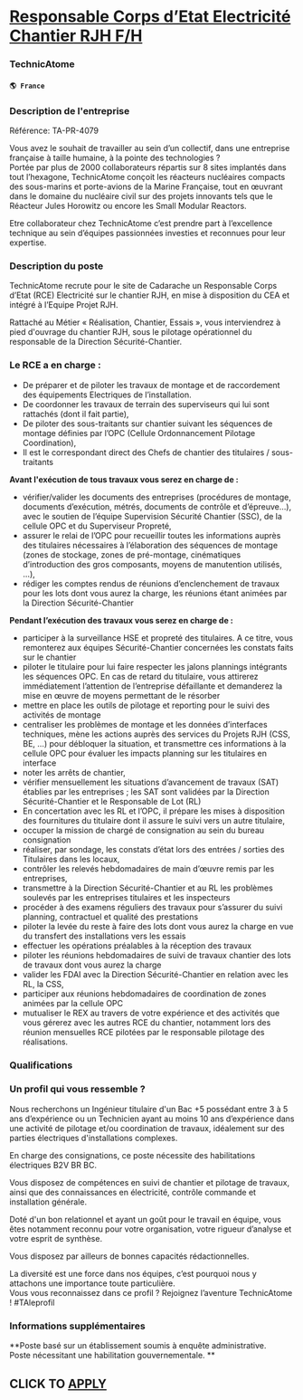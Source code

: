 # [Responsable Corps d’Etat Electricité Chantier RJH F/H](https://www.remotewlb.com/apply/responsable-corps-detat-electricite-chantier-rjh-f-h)  
### TechnicAtome  
#### `🌎 France`  

### Description de l'entreprise

Référence: TA-PR-4079

Vous avez le souhait de travailler au sein d’un collectif, dans une entreprise française à taille humaine, à la pointe des technologies ?  
Portée par plus de 2000 collaborateurs répartis sur 8 sites implantés dans tout l’hexagone, TechnicAtome conçoit les réacteurs nucléaires compacts des sous-marins et porte-avions de la Marine Française, tout en œuvrant dans le domaine du nucléaire civil sur des projets innovants tels que le Réacteur Jules Horowitz ou encore les Small Modular Reactors.

Etre collaborateur chez TechnicAtome c’est prendre part à l’excellence technique au sein d’équipes passionnées investies et reconnues pour leur expertise.

### Description du poste

TechnicAtome recrute pour le site de Cadarache un Responsable Corps d’Etat (RCE) Electricité sur le chantier RJH, en mise à disposition du CEA et intégré à l’Equipe Projet RJH.

Rattaché au Métier « Réalisation, Chantier, Essais », vous interviendrez à pied d'ouvrage du chantier RJH, sous le pilotage opérationnel du responsable de la Direction Sécurité-Chantier.

### Le RCE a en charge :

  * De préparer et de piloter les travaux de montage et de raccordement des équipements Electriques de l’installation.
  * De coordonner les travaux de terrain des superviseurs qui lui sont rattachés (dont il fait partie),
  * De piloter des sous-traitants sur chantier suivant les séquences de montage définies par l’OPC (Cellule Ordonnancement Pilotage Coordination),
  * Il est le correspondant direct des Chefs de chantier des titulaires / sous-traitants

**Avant l'exécution de tous travaux vous serez en charge de :**

  * vérifier/valider les documents des entreprises (procédures de montage, documents d’exécution, métrés, documents de contrôle et d’épreuve…), avec le soutien de l’équipe Supervision Sécurité Chantier (SSC), de la cellule OPC et du Superviseur Propreté,
  * assurer le relai de l’OPC pour recueillir toutes les informations auprès des titulaires nécessaires à l’élaboration des séquences de montage (zones de stockage, zones de pré-montage, cinématiques d’introduction des gros composants, moyens de manutention utilisés, …),
  * rédiger les comptes rendus de réunions d’enclenchement de travaux pour les lots dont vous aurez la charge, les réunions étant animées par la Direction Sécurité-Chantier

**Pendant l’exécution des travaux vous serez en charge de :**

  * participer à la surveillance HSE et propreté des titulaires. A ce titre, vous remonterez aux équipes Sécurité-Chantier concernées les constats faits sur le chantier
  * piloter le titulaire pour lui faire respecter les jalons plannings intégrants les séquences OPC. En cas de retard du titulaire, vous attirerez immédiatement l’attention de l’entreprise défaillante et demanderez la mise en œuvre de moyens permettant de le résorber
  * mettre en place les outils de pilotage et reporting pour le suivi des activités de montage
  * centraliser les problèmes de montage et les données d’interfaces techniques, mène les actions auprès des services du Projets RJH (CSS, BE, …) pour débloquer la situation, et transmettre ces informations à la cellule OPC pour évaluer les impacts planning sur les titulaires en interface
  * noter les arrêts de chantier,
  * vérifier mensuellement les situations d’avancement de travaux (SAT) établies par les entreprises ; les SAT sont validées par la Direction Sécurité-Chantier et le Responsable de Lot (RL)
  * En concertation avec les RL et l’OPC, il prépare les mises à disposition des fournitures du titulaire dont il assure le suivi vers un autre titulaire,
  * occuper la mission de chargé de consignation au sein du bureau consignation
  * réaliser, par sondage, les constats d’état lors des entrées / sorties des Titulaires dans les locaux,
  * contrôler les relevés hebdomadaires de main d’œuvre remis par les entreprises,
  * transmettre à la Direction Sécurité-Chantier et au RL les problèmes soulevés par les entreprises titulaires et les inspecteurs
  * procéder à des examens réguliers des travaux pour s’assurer du suivi planning, contractuel et qualité des prestations
  * piloter la levée du reste à faire des lots dont vous aurez la charge en vue du transfert des installations vers les essais
  * effectuer les opérations préalables à la réception des travaux
  * piloter les réunions hebdomadaires de suivi de travaux chantier des lots de travaux dont vous aurez la charge
  * valider les FDAI avec la Direction Sécurité-Chantier en relation avec les RL, la CSS,
  * participer aux réunions hebdomadaires de coordination de zones animées par la cellule OPC
  * mutualiser le REX au travers de votre expérience et des activités que vous gérerez avec les autres RCE du chantier, notamment lors des réunion mensuelles RCE pilotées par le responsable pilotage des réalisations.

### Qualifications

### Un profil qui vous ressemble ?

Nous recherchons un Ingénieur titulaire d'un Bac +5 possédant entre 3 à 5 ans d’expérience ou un Technicien ayant au moins 10 ans d’expérience dans une activité de pilotage et/ou coordination de travaux, idéalement sur des parties électriques d'installations complexes.

En charge des consignations, ce poste nécessite des habilitations électriques B2V BR BC.

Vous disposez de compétences en suivi de chantier et pilotage de travaux, ainsi que des connaissances en électricité, contrôle commande et installation générale.

Doté d'un bon relationnel et ayant un goût pour le travail en équipe, vous êtes notamment reconnu pour votre organisation, votre rigueur d’analyse et votre esprit de synthèse.

Vous disposez par ailleurs de bonnes capacités rédactionnelles.

La diversité est une force dans nos équipes, c’est pourquoi nous y attachons une importance toute particulière.  
Vous vous reconnaissez dans ce profil ? Rejoignez l’aventure TechnicAtome ! #TAleprofil

### Informations supplémentaires

 **Poste basé sur un établissement soumis à enquête administrative.  
Poste nécessitant une habilitation gouvernementale. **

  
## CLICK TO [APPLY](https://www.remotewlb.com/apply/responsable-corps-detat-electricite-chantier-rjh-f-h)

